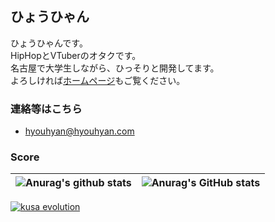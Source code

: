 ## ひょうひゃん

ひょうひゃんです。  
HipHopとVTuberのオタクです。  
名古屋で大学生しながら、ひっそりと開発してます。  
よろしければ[ホームページ](https://hyouhyan.com)もご覧ください。  

### 連絡等はこちら
- [hyouhyan@hyouhyan.com](mailto:hyouhyan@hyouhyan.com)


### Score

| ![Anurag's github stats](https://github-readme-stats.vercel.app/api?username=hyouhyan&show=reviews&rank_icon=github&show_icons=true&ring_color=6666f3&&theme=transparent&hide_border=true) | ![Anurag's GitHub stats](https://github-readme-stats.vercel.app/api/top-langs/?username=hyouhyan&layout=donut&langs_count=6&theme=transparent&hide_border=true) |
| ------------- | ------------- |

[![kusa evolution](https://kusa-evolution.onrender.com/evolution?username=hyouhyan&length=14)](https://github.com/SatooRu65536/kusa-evolution)
